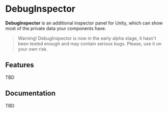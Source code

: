 # DebugInspector
**DebugInspector** is an additional inspector panel for Unity, which can show most of the private data your components have.

> Warning!
> DebugInspector is now in the early alpha stage, it hasn't been tested enough and may contain serious bugs. Please, use it on your own risk.

## Features
TBD

## Documentation
TBD